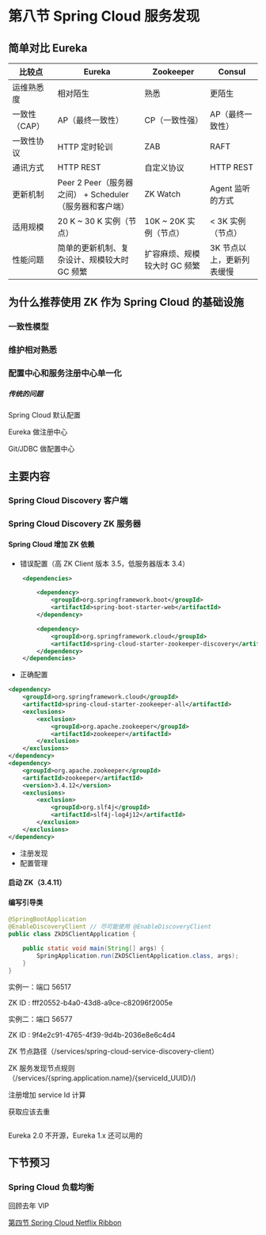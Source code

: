 # 第八节 Spring Cloud 服务发现



## 简单对比 Eureka



| 比较点        | Eureka                                                  | Zookeeper                    | Consul                    |
| ------------- | ------------------------------------------------------- | ---------------------------- | ------------------------- |
| 运维熟悉度    | 相对陌生                                                | 熟悉                         | 更陌生                    |
| 一致性（CAP） | AP（最终一致性）                                        | CP（一致性强）               | AP（最终一致性）          |
| 一致性协议    | HTTP 定时轮训                                           | ZAB                          | RAFT                      |
| 通讯方式      | HTTP REST                                               | 自定义协议                   | HTTP REST                 |
| 更新机制      | Peer 2 Peer（服务器之间） + Scheduler（服务器和客户端） | ZK Watch                     | Agent 监听的方式          |
| 适用规模      | 20 K ~ 30 K 实例（节点）                                | 10K ~ 20K 实例（节点）       | < 3K 实例（节点）         |
| 性能问题      | 简单的更新机制、复杂设计、规模较大时 GC 频繁            | 扩容麻烦、规模较大时 GC 频繁 | 3K 节点以上，更新列表缓慢 |



## 为什么推荐使用 ZK 作为 Spring Cloud 的基础设施



### 一致性模型



### 维护相对熟悉



### 配置中心和服务注册中心单一化



##### 传统的问题

Spring Cloud 默认配置

Eureka 做注册中心

Git/JDBC 做配置中心









## 主要内容



### Spring Cloud Discovery 客户端









### Spring Cloud Discovery ZK 服务器



#### Spring Cloud 增加 ZK 依赖



* 错误配置（高 ZK Client 版本 3.5，低服务器版本 3.4）

```xml
    <dependencies>

        <dependency>
            <groupId>org.springframework.boot</groupId>
            <artifactId>spring-boot-starter-web</artifactId>
        </dependency>

        <dependency>
            <groupId>org.springframework.cloud</groupId>
            <artifactId>spring-cloud-starter-zookeeper-discovery</artifactId>
        </dependency>
    </dependencies>
```

* 正确配置

```xml
<dependency>
    <groupId>org.springframework.cloud</groupId>
    <artifactId>spring-cloud-starter-zookeeper-all</artifactId>
    <exclusions>
        <exclusion>
            <groupId>org.apache.zookeeper</groupId>
            <artifactId>zookeeper</artifactId>
        </exclusion>
    </exclusions>
</dependency>
<dependency>
    <groupId>org.apache.zookeeper</groupId>
    <artifactId>zookeeper</artifactId>
    <version>3.4.12</version>
    <exclusions>
        <exclusion>
            <groupId>org.slf4j</groupId>
            <artifactId>slf4j-log4j12</artifactId>
        </exclusion>
    </exclusions>
</dependency>
```

* 注册发现
* 配置管理



#### 启动 ZK（3.4.11）



#### 编写引导类

```java
@SpringBootApplication
@EnableDiscoveryClient // 尽可能使用 @EnableDiscoveryClient
public class ZkDSClientApplication {

    public static void main(String[] args) {
        SpringApplication.run(ZkDSClientApplication.class, args);
    }
}
```

实例一：端口 56517

ZK ID : fff20552-b4a0-43d8-a9ce-c82096f2005e



实例二：端口 56577

ZK ID : 9f4e2c91-4765-4f39-9d4b-2036e8e6c4d4



ZK 节点路径（/services/spring-cloud-service-discovery-client）



ZK 服务发现节点规则（/services/{spring.application.name}/{serviceId_UUID}/)



注册增加 service Id 计算

获取应该去重



```

```







Eureka 2.0 不开源，Eureka 1.x 还可以用的







## 下节预习

### Spring Cloud 负载均衡

回顾去年 VIP

[第四节 Spring Cloud Netflix Ribbon](http://git.gupaoedu.com/vip/xiaomage-space/tree/master/VIP%E8%AF%BE/spring-cloud/lesson-4)

